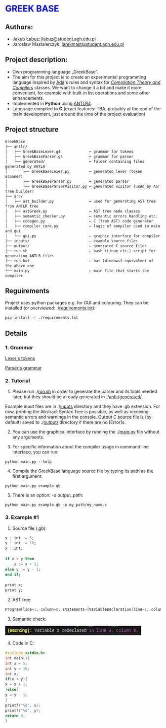 # <span style="color:blue"> GREEK BASE </span>
## Authors:
* Jakub Łabuz: [jlabuz@student.agh.edu.pl](mailto:jlabuz@student.agh.edu.pl)
* Jarosław Mastalerczyk: [jarekmast@student.agh.edu.pl](mailto:jarekmast@student.agh.edu.pl)

## Project description:
* Own programming language „GreekBase”.
* The aim for this project is to create an experimental programming language inspired by [Ada](https://www.adacore.com/about-ada)'s rules and syntax for [*Compilation Theory and Compilers*](https://sylabusy.agh.edu.pl/pl/1/2/19/1/4/16/140#nav-tab-10) classes. We want to change it a bit and make it more convenient, for example with built-in list operations and some other enhancements.
* Implemented in **Python** using [ANTLR4](https://www.antlr.org).
* Language compiled to **C** (exact features: TBA, probably at the end of the main development, just around the time of the project evaluation).

## Project structure
```
GreekBase
├── antlr/
│   ├── GreekBaseLexer.g4             ← grammar for tokens
│   ├── GreekBaseParser.g4            ← grammar for parser
│   └── generated/                    ← folder containing files generated by ANTLR
│       ├── GreekBaseLexer.py         ← generated lexer (token scanner)
│       ├── GreekBaseParser.py        ← generated parser
│       └── GreekBaseParserVisitor.py ← generated visitor (used by AST tree builder)
├── src/
│   ├── ast_builder.py                ← used for generating AST tree from ANTLR tree
│   ├── astGreek.py                   ← AST tree node classes
│   ├── semantic_checker.py           ← semantic errors handling etc.
│   ├── codegen.py                    ← C (from AST) code generator
│   ├── compiler_core.py              ← logic of compiler used in main and gui
│   └── gui.py                        ← graphic interface for compiler
├── inputs/                           ← example source files
├── output/                           ← generated C source files
├── run.sh                            ← bash (Linux etc.) script for generating ANTLR files
├── run.bat                           ← bat (Windows) equivalent of the above one
└── main.py                           ← main file that starts the compiler
```
## Reguirements
Project uses python packages e.g. for GUI and colouring.
They can be installed (or overviewed: ./[requirements.txt](./requirements.txt)):
```bash
pip install -r ./requirements.txt
```
## Details

### 1. Grammar
[Lexer's tokens](antlr/GreekBaseLexer.g4)

[Parser's grammar](antlr/GreekBaseParser.g4)

### 2. Tutorial
1. Please run
	./[run.sh](./run.sh)
in order to generate the parser and its tools needed later, but they should be already generated in ./[antlr/generated/](./antlr/generated/).

Example input files are in ./[inputs](./inputs) directory and they have .gb extension. 
For now, printing the Abstract Syntax Tree is possible, as well as receiving semantic errors and warnings in the console.
Output C source file is (by default) saved to ./[output/](./output/) directory if there are no [Error]s. 

2. You can use the graphical interface by running the ./[main.py](./main.py) file without any arguments. 

3. For specific information about the compiler usage in command line interface, you can run:
```
python main.py --help
```

4. Compile the GreekBase language source file by typing its path as the first argument:
```
python main.py example.gb
```

5. There is an option: -o output_path:
```
python main.py example.gb -o my_path/my_name.c
```

### 3. Example #1
1. Source file (.gb):
```ada
x : int := 5;
y : int := 10;
x : int;

if x < y then
    x := x + 1;
else y := y - 1;
end if;

print x;
print y;
```
2. AST tree:
```python
Program(line=1, column=0, statements=[VariableDeclaration(line=1, column=0, varType=<class 'int'>, id='x', varValue=IntLiteral(line=1, column=11, value=5)), VariableDeclaration(line=2, column=0, varType=<class 'int'>, id='y', varValue=IntLiteral(line=2, column=11, value=10)), VariableDeclaration(line=3, column=0, varType=<class 'int'>, id='x', varValue=None), IfStatement(line=5, column=0, condition=Condition(line=5, column=3, left=Identifier(line=5, column=3, value='x', type=None), operator='<', right=Identifier(line=5, column=7, value='y', type=None)), then_branch=[Assignment(line=6, column=4, id='x', value=AdditionOperator(line=6, column=9, left=Identifier(line=6, column=9, value='x', type=None), operator='+', right=IntLiteral(line=6, column=13, value=1)))], else_branch=[Assignment(line=7, column=5, id='y', value=AdditionOperator(line=7, column=10, left=Identifier(line=7, column=10, value='y', type=None), operator='-', right=IntLiteral(line=7, column=14, value=1)))]), PrintStatement(line=10, column=0, value=Identifier(line=10, column=6, value='x', type=None)), PrintStatement(line=11, column=0, value=Identifier(line=11, column=6, value='y', type=None))])
```
3. Semantic check:

![](./img/example1_semantic1.png)

4. Code in C:
```C
#include <stdio.h>
int main(){
int x = 5;
int y = 10;
int x;
if(x < y){
x = x + 1;
}else{ 
y = y - 1;
}
printf("%d", x);
printf("%d", y);
return 0;
}
```
